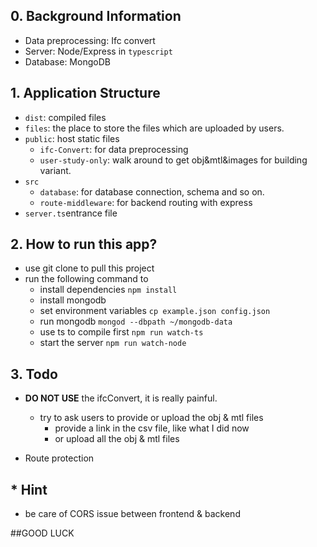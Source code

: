 ## 0. Background Information

* Data preprocessing: Ifc convert
* Server: Node/Express in `typescript`
* Database: MongoDB

## 1. Application Structure

* `dist`: compiled files
* `files`: the place to store the files which are uploaded by users.
* `public`: host static files
  * `ifc-Convert`:  for data preprocessing
  * `user-study-only`: walk around to get obj&mtl&images for building variant.
* `src`
  * `database`: for database connection, schema and so on.
  * `route-middleware`: for backend routing with express
* `server.ts`entrance file

## 2. How to run this app?

* use git clone to pull this project
* run the following command to
    * install dependencies
    `npm install`
    * install mongodb
    * set environment variables
    `cp example.json config.json`
    * run mongodb
    `mongod --dbpath ~/mongodb-data`
    * use ts to compile first
    `npm run watch-ts`
    * start the server
    `npm run watch-node`

## 3. Todo

* **DO NOT USE** the ifcConvert, it is really painful.
  * try to ask users to provide or upload the obj & mtl files 
    * provide a link in the csv file, like what I did now
    * or upload all the obj & mtl files

* Route protection

## * Hint

* be care of CORS issue between frontend & backend

##GOOD LUCK